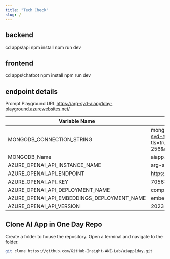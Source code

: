 ```yaml
---
title: "Tech Check"
slug: /
---
```



## backend

cd apps\api
npm install
npm run dev

## frontend

cd apps\chatbot
npm install
npm run dev

## endpoint details

Prompt Playground URL
https://arg-syd-aiapp1day-playground.azurewebsites.net/

|Variable Name| Value|
|----------------------------------------|-----------------------------------------------------------------------------------------------------------------------------------|
|MONGODB_CONNECTION_STRING|mongodb+srv://aiapp1dayadmin:Aiapp1daypassword123@arg-syd-aiapp1day-mongo.mongocluster.cosmos.azure.com/?tls=true&authMechanism=SCRAM-SHA-256&retrywrites=false&maxIdleTimeMS=120000&tlsInsecure=true|
|MONGODB_Name|aiapp1day_your_name_your_lucky_number
|AZURE_OPENAI_API_INSTANCE_NAME|arg-syd-aiapp1day-openai|
|AZURE_OPENAI_API_ENDPOINT|https://arg-syd-aiapp1day-openai.openai.azure.com/|
|AZURE_OPENAI_API_KEY|70563d5a57cc45999cdd80b9bf50ed4d|
|AZURE_OPENAI_API_DEPLOYMENT_NAME|completions|
|AZURE_OPENAI_API_EMBEDDINGS_DEPLOYMENT_NAME|embeddings|
|AZURE_OPENAI_API_VERSION|2023-09-01-preview|


## Clone AI App in One Day Repo

Create a folder to house the repository. Open a terminal and navigate to the folder.

```bash
git clone https://github.com/GitHub-Insight-ANZ-Lab/aiapp1day.git
```
